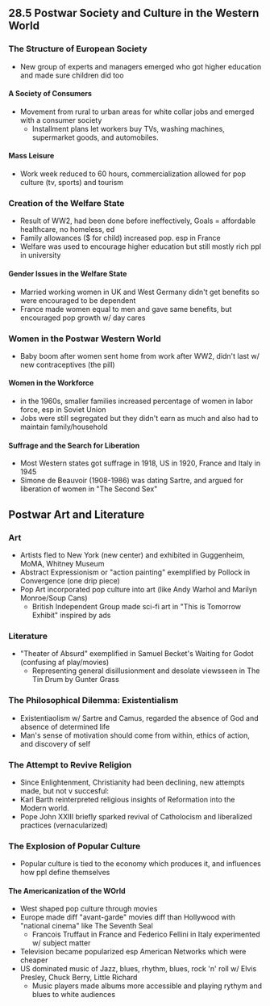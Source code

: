 ## 28.5 Postwar Society and Culture in the Western World
### The Structure of European Society
- New group of experts and managers emerged who got higher education and made sure children did too
#### A Society of Consumers
- Movement from rural to urban areas for white collar jobs and emerged with a consumer society
    - Installment plans let workers buy TVs, washing machines, supermarket goods, and automobiles.
#### Mass Leisure
- Work week reduced to 60 hours, commercialization allowed for pop culture (tv, sports) and tourism
### Creation of the Welfare State
- Result of WW2, had been done before ineffectively, Goals = affordable healthcare, no homeless, ed
- Family allowances ($ for child) increased pop. esp in France
- Welfare was used to encourage higher education but still mostly rich ppl in university
#### Gender Issues in the Welfare State
- Married working women in UK and West Germany didn't get benefits so were encouraged to be dependent
- France made women equal to men and gave same benefits, but encouraged pop growth w/ day cares
### Women in the Postwar Western World
- Baby boom after women sent home from work after WW2, didn't last w/ new contraceptives (the pill)
#### Women in the Workforce
- in the 1960s, smaller families increased percentage of women in labor force, esp in Soviet Union
- Jobs were still segregated but they didn't earn as much and also had to maintain family/household
#### Suffrage and the Search for Liberation
- Most Western states got suffrage in 1918, US in 1920, France and Italy in 1945
- Simone de Beauvoir (1908-1986) was dating Sartre, and argued for liberation of women in "The Second Sex"
## Postwar Art and Literature
### Art
- Artists fled to New York (new center) and exhibited in Guggenheim, MoMA, Whitney Museum 
- Abstract Expressionism or "action painting" exemplified by Pollock in Convergence (one drip piece)
- Pop Art incorporated pop culture into art (like Andy Warhol and Marilyn Monroe/Soup Cans)
    - British Independent Group made sci-fi art in "This is Tomorrow Exhibit" inspired by ads
### Literature
- "Theater of Absurd" exemplified in Samuel Becket's Waiting for Godot (confusing af play/movies)
    - Representing general disillusionment and desolate viewsseen in The Tin Drum by Gunter Grass
### The Philosophical Dilemma: Existentialism
- Existentiaolism w/ Sartre and Camus, regarded the absence of God and absence of determined life
- Man's sense of motivation should come from within, ethics of action, and discovery of self
### The Attempt to Revive Religion
- Since Enlightenment, Christianity had been declining, new attempts made, but not v succesful:
- Karl Barth reinterpreted religious insights of Reformation into the Modern world.
- Pope John XXIII briefly sparked revival of Catholocism and liberalized practices (vernacularized)
### The Explosion of Popular Culture
- Popular culture is tied to the economy which produces it, and influences how ppl define themselves
#### The Americanization of the WOrld
- West shaped pop culture through movies
- Europe made diff "avant-garde" movies diff than Hollywood with "national cinema" like The Seventh Seal
    - Francois Truffaut in France and Federico Fellini in Italy experimented w/ subject matter
- Television became popularized esp American Networks which were cheaper
- US dominated music of Jazz, blues, rhythm, blues, rock 'n' roll w/ Elvis Presley, Chuck Berry, Little Richard
    - Music players made albums more accessible and playing rythym and blues to white audiences
